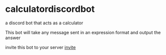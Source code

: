 # calculatordiscordbot
a discord bot that acts as a calculator

This bot will take any message sent in an expression format and output the answer

invite this bot to your server [invite](https://discord.com/api/oauth2/authorize?client_id=1002298089576616107&permissions=2048&scope=bot)
